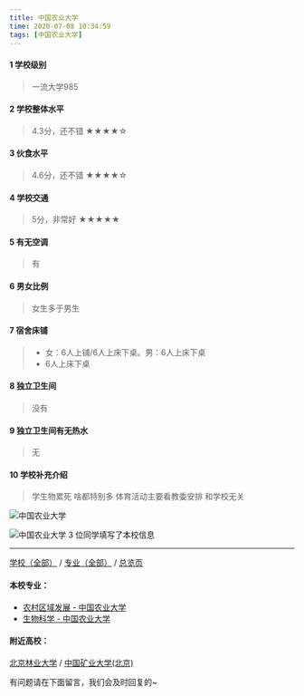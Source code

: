 ```yaml
---
title: 中国农业大学
time: 2020-07-08 10:34:59
tags: [中国农业大学]
---
```

#### 1 学校级别
> 一流大学985


#### 2 学校整体水平
> 4.3分，还不错
★★★★☆


#### 3 伙食水平
>  4.6分，还不错
★★★★☆


#### 4 学校交通
> 5分，非常好
★★★★★


#### 5 有无空调
> 有


#### 6 男女比例
> 女生多于男生


#### 7 宿舍床铺
> - 女：6人上铺/6人上床下桌。男：6人上床下桌
> - 6人上床下桌
 

#### 8 独立卫生间
> 没有


#### 9 独立卫生间有无热水
> 无


#### 10 学校补充介绍
> 学生物累死 啥都特别多 体育活动主要看教委安排 和学校无关


![中国农业大学](http://upload-images.jianshu.io/upload_images/6510336-9cb5168e9b219978.jpg?imageMogr2/auto-orient/strip%7CimageView2/2/w/1240)


![中国农业大学](http://upload-images.jianshu.io/upload_images/6510336-87ad9110fa1540ca.jpg?imageMogr2/auto-orient/strip%7CimageView2/2/w/1240)
3 位同学填写了本校信息
***
[学校（全部）](https://univgo.github.io/2020/07/08/3efa6bcca419) / [专业（全部）](https://univgo.github.io/2020/07/08/2d4c6d3552c2) / [总览页](https://univgo.github.io/2020/07/08/445daeb4fa00)
#### 本校专业：
- [农村区域发展 - 中国农业大学](https://univgo.github.io/2020/07/08/5a6d18465810)
- [生物科学 - 中国农业大学](https://univgo.github.io/2020/07/08/e0a544629645)

#### 附近高校：
[北京林业大学](https://univgo.github.io/2020/07/08/a9aeedf6ac32) / [中国矿业大学(北京)](https://univgo.github.io/2020/07/08/c6527bfdf75a)


有问题请在下面留言，我们会及时回复的~
